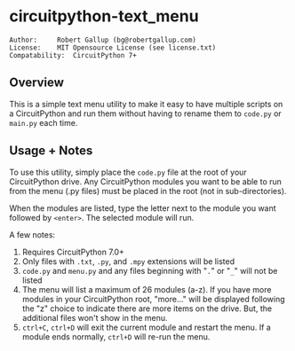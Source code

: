 # circuitpython-text_menu

```
Author:    	Robert Gallup (bg@robertgallup.com)
License:   	MIT Opensource License (see license.txt) 
Compatability: 	CircuitPython 7+
```



## Overview

This is a simple text menu utility to make it easy to have multiple scripts on a CircuitPython and run them without having to rename them to `code.py` or `main.py` each time.

## Usage + Notes

To use this utility, simply place the `code.py` file at the root of your CircuitPython drive. Any CircuitPython modules you want to be able to run from the menu (.py files) must be placed in the root (not in sub-directories).

When the modules are listed, type the letter next to the module you want followed by `<enter>`. The selected module will run.

A few notes:

1. Requires CircuitPython 7.0+
2. Only files with `.txt`, `.py`, and `.mpy` extensions will be listed
3. `code.py` and `menu.py` and any files beginning with "`.`" or "`_`" will not be listed
4. The menu will list a maximum of 26 modules (a-z). If you have more modules in your CircuitPython root, "more..." will be displayed following the "z" choice to indicate there are more items on the drive. But, the additional files won't show in the menu.
5. `ctrl+C`, `ctrl+D` will exit the current module and restart the menu. If a module ends normally, `ctrl+D` will re-run the menu.
